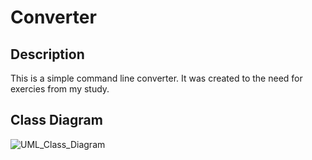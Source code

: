 # Converter

## Description 
This is a simple command line converter. It was created to the need for exercies from my study.

## Class Diagram
![UML_Class_Diagram](https://user-images.githubusercontent.com/37801354/149026742-079c7504-a634-490f-9cb2-1fa1d1bf041a.jpg)
